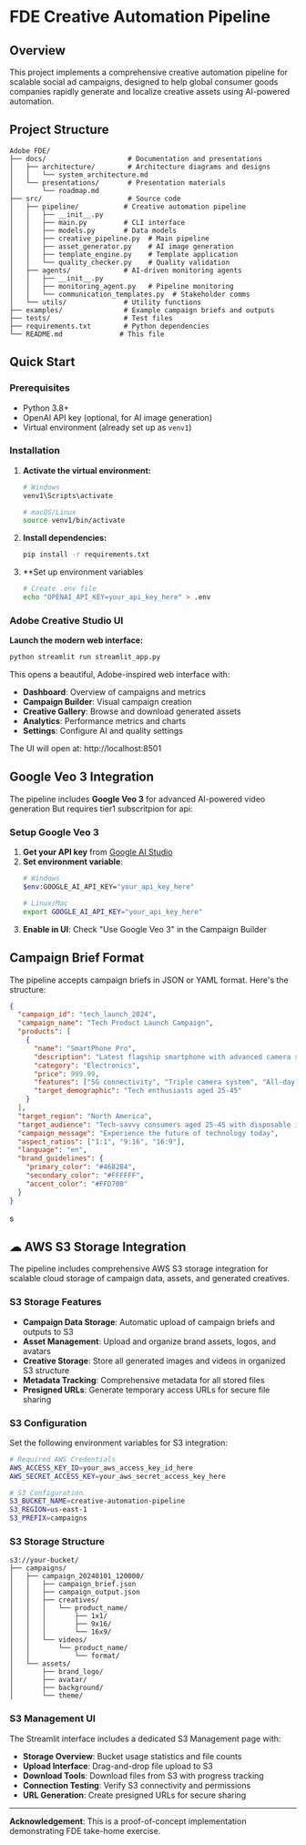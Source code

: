 # FDE Creative Automation Pipeline

## Overview
This project implements a comprehensive creative automation pipeline for scalable social ad campaigns, designed to help global consumer goods companies rapidly generate and localize creative assets using AI-powered automation.



##  Project Structure
```
Adobe FDE/
├── docs/                    # Documentation and presentations
│   ├── architecture/        # Architecture diagrams and designs
│   │   └── system_architecture.md
│   └── presentations/       # Presentation materials
│       └── roadmap.md
├── src/                     # Source code
│   ├── pipeline/           # Creative automation pipeline
│   │   ├── __init__.py
│   │   ├── main.py         # CLI interface
│   │   ├── models.py       # Data models
│   │   ├── creative_pipeline.py  # Main pipeline
│   │   ├── asset_generator.py    # AI image generation
│   │   ├── template_engine.py    # Template application
│   │   └── quality_checker.py    # Quality validation
│   ├── agents/             # AI-driven monitoring agents
│   │   ├── __init__.py
│   │   ├── monitoring_agent.py   # Pipeline monitoring
│   │   └── communication_templates.py  # Stakeholder comms
│   └── utils/              # Utility functions
├── examples/               # Example campaign briefs and outputs
├── tests/                  # Test files
├── requirements.txt        # Python dependencies
└── README.md              # This file
```



## Quick Start

### Prerequisites
- Python 3.8+
- OpenAI API key (optional, for AI image generation)
- Virtual environment (already set up as `venv1`)

### Installation
1. **Activate the virtual environment:**
   ```bash
   # Windows
   venv1\Scripts\activate
   
   # macOS/Linux
   source venv1/bin/activate
   ```

2. **Install dependencies:**
   ```bash
   pip install -r requirements.txt
   ```

3. **Set up environment variables 
   ```bash
   # Create .env file
   echo "OPENAI_API_KEY=your_api_key_here" > .env
   ```

###  Adobe Creative Studio UI 

**Launch the modern web interface:**
```bash
python streamlit run streamlit_app.py
```

This opens a beautiful, Adobe-inspired web interface with:
- **Dashboard**: Overview of campaigns and metrics
- **Campaign Builder**: Visual campaign creation
- **Creative Gallery**: Browse and download generated assets
- **Analytics**: Performance metrics and charts
- **Settings**: Configure AI and quality settings

The UI will open at: http://localhost:8501

##  Google Veo 3 Integration

The pipeline  includes **Google Veo 3** for advanced AI-powered video generation But requires tier1  subscritpion for api:

### Setup Google Veo 3

1. **Get your API key** from [Google AI Studio](https://aistudio.google.com/app/apikey)
2. **Set environment variable**:
   ```bash
   # Windows
   $env:GOOGLE_AI_API_KEY="your_api_key_here"
   
   # Linux/Mac
   export GOOGLE_AI_API_KEY="your_api_key_here"
   ```
3. **Enable in UI**: Check "Use Google Veo 3" in the Campaign Builder



##  Campaign Brief Format

The pipeline accepts campaign briefs in JSON or YAML format. Here's the structure:

```json
{
  "campaign_id": "tech_launch_2024",
  "campaign_name": "Tech Product Launch Campaign",
  "products": [
    {
      "name": "SmartPhone Pro",
      "description": "Latest flagship smartphone with advanced camera system",
      "category": "Electronics",
      "price": 999.99,
      "features": ["5G connectivity", "Triple camera system", "All-day battery"],
      "target_demographic": "Tech enthusiasts aged 25-45"
    }
  ],
  "target_region": "North America",
  "target_audience": "Tech-savvy consumers aged 25-45 with disposable income",
  "campaign_message": "Experience the future of technology today",
  "aspect_ratios": ["1:1", "9:16", "16:9"],
  "language": "en",
  "brand_guidelines": {
    "primary_color": "#4682B4",
    "secondary_color": "#FFFFFF",
    "accent_color": "#FFD700"
  }
}
```
s




## ☁ AWS S3 Storage Integration

The pipeline includes comprehensive AWS S3 storage integration for scalable cloud storage of campaign data, assets, and generated creatives.

### S3 Storage Features
- **Campaign Data Storage**: Automatic upload of campaign briefs and outputs to S3
- **Asset Management**: Upload and organize brand assets, logos, and avatars
- **Creative Storage**: Store all generated images and videos in organized S3 structure
- **Metadata Tracking**: Comprehensive metadata for all stored files
- **Presigned URLs**: Generate temporary access URLs for secure file sharing

### S3 Configuration
Set the following environment variables for S3 integration:

```bash
# Required AWS Credentials
AWS_ACCESS_KEY_ID=your_aws_access_key_id_here
AWS_SECRET_ACCESS_KEY=your_aws_secret_access_key_here

# S3 Configuration
S3_BUCKET_NAME=creative-automation-pipeline
S3_REGION=us-east-1
S3_PREFIX=campaigns
```

### S3 Storage Structure
```
s3://your-bucket/
├── campaigns/
│   ├── campaign_20240101_120000/
│   │   ├── campaign_brief.json
│   │   ├── campaign_output.json
│   │   ├── creatives/
│   │   │   └── product_name/
│   │   │       ├── 1x1/
│   │   │       ├── 9x16/
│   │   │       └── 16x9/
│   │   └── videos/
│   │       └── product_name/
│   │           └── format/
│   └── assets/
│       ├── brand_logo/
│       ├── avatar/
│       ├── background/
│       └── theme/
```

### S3 Management UI
The Streamlit interface includes a dedicated S3 Management page with:
- **Storage Overview**: Bucket usage statistics and file counts
- **Upload Interface**: Drag-and-drop file upload to S3
- **Download Tools**: Download files from S3 with progress tracking
- **Connection Testing**: Verify S3 connectivity and permissions
- **URL Generation**: Create presigned URLs for secure sharing




---

**Acknowledgement**: This is a proof-of-concept implementation demonstrating FDE take-home exercise.
